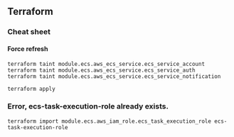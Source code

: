 ## Terraform

### Cheat sheet

#### Force refresh
```
terraform taint module.ecs.aws_ecs_service.ecs_service_account
terraform taint module.ecs.aws_ecs_service.ecs_service_auth
terraform taint module.ecs.aws_ecs_service.ecs_service_notification

terraform apply
```

### Error, ecs-task-execution-role already exists.
```
terraform import module.ecs.aws_iam_role.ecs_task_execution_role ecs-task-execution-role
```
